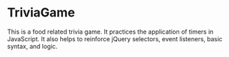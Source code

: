 # TriviaGame
This is a food related trivia game. It practices the application of timers in JavaScript. It also helps to reinforce jQuery selectors, event listeners, basic syntax, and logic.
